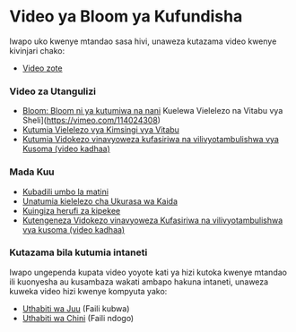 # Video ya Bloom ya Kufundisha

Iwapo uko kwenye mtandao sasa hivi, unaweza kutazama video kwenye kivinjari chako:

- [Video zote](http://tiny.cc/bloomVimeo)

### Video za Utangulizi

- [Bloom: Bloom ni ya kutumiwa na nani](https://vimeo.com/114043219)
Kuelewa Vielelezo na Vitabu vya Sheli](https://vimeo.com/114024308)
- [Kutumia Vielelezo vya Kimsingi vya Vitabu](https://vimeo.com/112825489)
- [Kutumia Vidokezo vinavyoweza kufasiriwa na vilivyotambulishwa vya Kusoma (video kadhaa)](http://tiny.cc/usingBloomReaderTemplates)

### Mada Kuu

- [Kubadili umbo la matini](https://vimeo.com/117820891)
- [Unatumia kielelezo cha Ukurasa wa Kaida](https://vimeo.com/116868148)
- [Kuingiza herufi za kipekee](https://vimeo.com/117927599)
- [Kutengeneza Vidokezo vinavyoweza Kufasiriwa na vilivyotambulishwa vya kusoma (video kadhaa)](http://tiny.cc/8vbwux)

### Kutazama bila kutumia intaneti

Iwapo ungependa kupata video yoyote kati ya hizi kutoka kwenye mtandao ili kuonyesha au kusambaza wakati ambapo hakuna intaneti, unaweza kuweka video hizi kwenye kompyuta yako:

- [Uthabiti wa Juu](http://tiny.cc/bloomHDVideos) (Faili kubwa)
- [Uthabiti wa Chini](http://tiny.cc/bloomSDVideos) (Faili ndogo)
